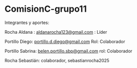 # ComisionC-grupo11







Integrantes y aportes:



Rocha Aldana : aldanarocha123@gmail.com :  Líder

Portillo Diego: portillo.d.diego@gmail.com Rol: Colaborador

Portillo Sabrina: belen.portillo.sbp@gmail.com  rol: Colaborador

Rocha Sebastián: colaborador, sebastianrocha2025







